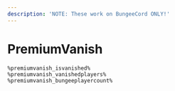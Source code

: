 ```yaml
---
description: 'NOTE: These work on BungeeCord ONLY!'
---
```


# PremiumVanish

```text
%premiumvanish_isvanished%
%premiumvanish_vanishedplayers%
%premiumvanish_bungeeplayercount%
```

